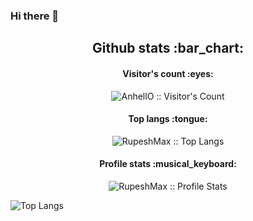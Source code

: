 ### Hi there 👋

<h2 align="center">Github stats :bar_chart:</h2>

<h4 align="center">Visitor's count :eyes:</h4>

<p align="center"><img src="https://profile-counter.glitch.me/{RupeshMax}/count.svg" alt="AnhellO :: Visitor's Count" /></p>

<h4 align="center">Top langs :tongue:</h4>

<p align="center"><img src="https://github-readme-stats.vercel.app/api/top-langs/?username=RupeshMax&langs_count=10&theme=tokyonight&layout=compact" alt="RupeshMax :: Top Langs" /></p>

<h4 align="center">Profile stats :musical_keyboard:</h4>



<p align="center"><img src="https://github-readme-stats.vercel.app/api?username=RupeshMax&show_icons=true&theme=synthwave" alt="RupeshMax :: Profile Stats" /></p>

![Top Langs](https://github-readme-stats.vercel.app/api/top-langs/?username=shivam0110&show_icons=true)

<!--
**RupeshMax/RupeshMax** is a ✨ _special_ ✨ repository because its `README.md` (this file) appears on your GitHub profile.

Here are some ideas to get you started:

- 🔭 I’m currently working on ...
- 🌱 I’m currently learning ...
- 👯 I’m looking to collaborate on ...
- 🤔 I’m looking for help with ...
- 💬 Ask me about ...
- 📫 How to reach me: ...
- 😄 Pronouns: ...
- ⚡ Fun fact: ...
-->
